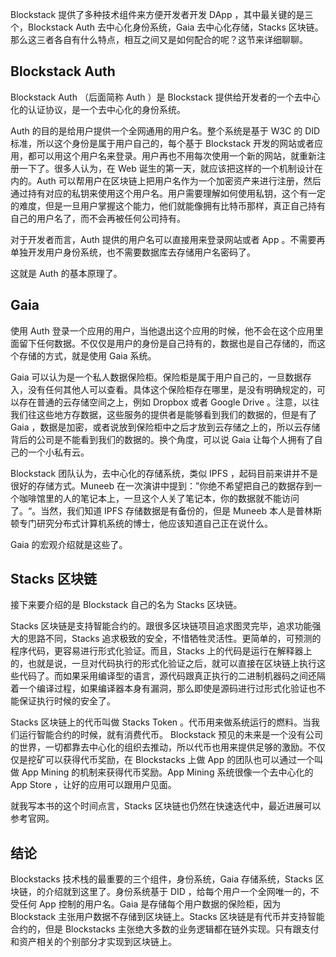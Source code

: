 Blockstack 提供了多种技术组件来方便开发者开发 DApp ，其中最关键的是三个，Blockstack Auth 去中心化身份系统，Gaia 去中心化存储，Stacks 区块链。那么这三者各自有什么特点，相互之间又是如何配合的呢？这节来详细聊聊。

## Blockstack Auth

Blockstack Auth （后面简称 Auth ）是 Blockstack 提供给开发者的一个去中心化的认证协议，是一个去中心化的身份系统。

Auth 的目的是给用户提供一个全网通用的用户名。整个系统是基于 W3C 的 DID 标准，所以这个身份是属于用户自己的，每个基于 Blockstack 开发的网站或者应用，都可以用这个用户名来登录。用户再也不用每次使用一个新的网站，就重新注册一下了。很多人认为，在 Web 诞生的第一天，就应该把这样的一个机制设计在内的。Auth 可以帮用户在区块链上把用户名作为一个加密资产来进行注册，然后通过持有对应的私钥来使用这个用户名。用户需要理解如何使用私钥，这个有一定的难度，但是一旦用户掌握这个能力，他们就能像拥有比特币那样，真正自己持有自己的用户名了，而不会再被任何公司持有。

对于开发者而言，Auth 提供的用户名可以直接用来登录网站或者 App 。不需要再单独开发用户身份系统，也不需要数据库去存储用户名密码了。

这就是 Auth 的基本原理了。

## Gaia

使用 Auth 登录一个应用的用户，当他退出这个应用的时候，他不会在这个应用里面留下任何数据。不仅仅是用户的身份是自己持有的，数据也是自己存储的，而这个存储的方式，就是使用 Gaia 系统。

Gaia 可以认为是一个私人数据保险柜。保险柜是属于用户自己的，一旦数据存入，没有任何其他人可以查看。具体这个保险柜存在哪里，是没有明确规定的，可以存在普通的云存储空间之上，例如 Dropbox 或者 Google Drive 。注意，以往我们往这些地方存数据，这些服务的提供者是能够看到我们的数据的，但是有了 Gaia ，数据是加密，或者说放到保险柜中之后才放到云存储之上的，所以云存储背后的公司是不能看到我们的数据的。换个角度，可以说 Gaia 让每个人拥有了自己的一个小私有云。

Blockstack 团队认为，去中心化的存储系统，类似 IPFS ，起码目前来讲并不是很好的存储方式。Muneeb 在一次演讲中提到：”你绝不希望把自己的数据存到一个咖啡馆里的人的笔记本上，一旦这个人关了笔记本，你的数据就不能访问了。“。当然，我们知道 IPFS 存储数据是有备份的，但是 Muneeb 本人是普林斯顿专门研究分布式计算机系统的博士，他应该知道自己正在说什么。

Gaia 的宏观介绍就是这些了。

## Stacks 区块链

接下来要介绍的是 Blockstack 自己的名为 Stacks 区块链。

Stacks 区块链是支持智能合约的。跟很多区块链项目追求图灵完毕，追求功能强大的思路不同，Stacks 追求极致的安全，不惜牺牲灵活性。更简单的，可预测的程序代码，更容易进行形式化验证。而且，Stacks 上的代码是运行在解释器上的，也就是说，一旦对代码执行的形式化验证之后，就可以直接在区块链上执行这些代码了。而如果采用编译型的语言，源代码跟真正执行的二进制机器码之间还隔着一个编译过程，如果编译器本身有漏洞，那么即使是源码进行过形式化验证也不能保证执行时候的安全了。

Stacks 区块链上的代币叫做 Stacks Token 。代币用来做系统运行的燃料。当我们运行智能合约的时候，就有消费代币。 Blockstack 预见的未来是一个没有公司的世界，一切都靠去中心化的组织去推动，所以代币也用来提供足够的激励。不仅仅是挖矿可以获得代币奖励，在 Blockstacks 上做 App 的团队也可以通过一个叫做 App Mining 的机制来获得代币奖励。App Mining 系统很像一个去中心化的 App Store ，让好的应用可以跟用户见面。

就我写本书的这个时间点言，Stacks 区块链也仍然在快速迭代中，最近进展可以参考官网。

## 结论

Blockstacks 技术栈的最重要的三个组件，身份系统，Gaia 存储系统，Stacks 区块链，的介绍就到这里了。身份系统基于 DID ，给每个用户一个全网唯一的，不受任何 App 控制的用户名。Gaia 是存储每个用户数据的保险柜，因为 Blockstack 主张用户数据不存储到区块链上。Stacks 区块链是有代币并支持智能合约的，但是 Blockstacks 主张绝大多数的业务逻辑都在链外实现。只有跟支付和资产相关的个别部分才实现到区块链上。
